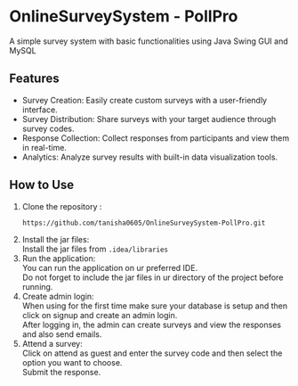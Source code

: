 # OnlineSurveySystem - PollPro #
 A simple survey system with basic functionalities using Java Swing GUI and MySQL
## Features ##
 * Survey Creation: Easily create custom surveys with a user-friendly interface.
 * Survey Distribution: Share surveys with your target audience through survey codes.
 * Response Collection: Collect responses from participants and view them in real-time.
 * Analytics: Analyze survey results with built-in data visualization tools.
 
## How to Use ##
1. Clone the repository :
   ```bash
   https://github.com/tanisha0605/OnlineSurveySystem-PollPro.git
   ```
2. Install the jar files:<br>
 Install the jar files from  `.idea/libraries`
3. Run the application:<br>
   You can run the application on ur preferred IDE.<br>
   Do not forget to include the jar files in ur directory of the project before running.
5. Create admin login:<br>
   When using for the first time make sure your database is setup and then click on signup and create an admin login.<br>
   After logging in, the admin can create surveys and view the responses and also send emails.
6. Attend a survey:<br>
   Click on attend as guest and enter the survey code and then select the option you want to choose.<br>
   Submit the response.
   
  
 



 

